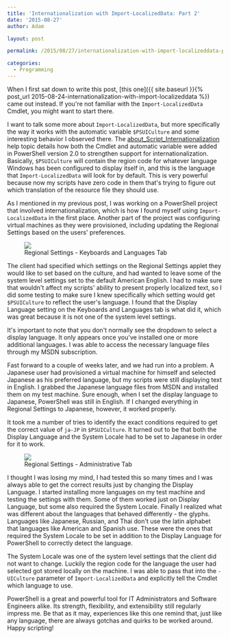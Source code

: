 ```yaml
---
title: 'Internationalization with Import-LocalizedData: Part 2'
date: '2015-08-27'
author: Adam

layout: post

permalink: /2015/08/27/internationalization-with-import-localizeddata-part-2/

categories:
  - Programming
---
```

When I first sat down to write this post, [this one]({{ site.baseurl }}{%
post_url 2015-08-24-internationalization-with-import-localizeddata %}) came out
instead. If you're not familiar with the `Import-LocalizedData` Cmdlet, you
might want to start there.

I want to talk some more about `Import-LocalizedData`, but more specifically the
way it works with the automatic variable `$PSUICulture` and some interesting
behavior I observed there. The
[about_Script_Internationalization](https://technet.microsoft.com/en-us/library/Hh847854.aspx)
help topic details how both the Cmdlet and automatic variable were added in
PowerShell version 2.0 to strengthen support for internationalization.
Basically, `$PSUICulture` will contain the region code for whatever language
Windows has been configured to display itself in, and this is the language that
`Import-LocalizedData` will look for by default. This is very powerful because
now my scripts have zero code in them that's trying to figure out which
translation of the resource file they should use.

As I mentioned in my previous post, I was working on a PowerShell project that
involved internationalization, which is how I found myself using
`Import-LocalizedData` in the first place. Another part of the project was
configuring virtual machines as they were provisioned, including updating the
Regional Settings based on the users' preferences.

<figure class="figure text-center d-block">
<img
  src="{{'/assets/img/2015/regional_settings.jpg' | relative_url }}"
  class="img-fluid figure-img"
/>
<figcaption class="figure-caption">Regional Settings - Keyboards and Languages Tab</figcaption>
</figure>

The client had specified which settings on the Regional Settings applet they
would like to set based on the culture, and had wanted to leave some of the
system level settings set to the default American English. I had to make sure
that wouldn't affect my scripts' ability to present properly localized text, so
I did some testing to make sure I knew specifically which setting would get
`$PSUICulture` to reflect the user's language. I found that the Display Language
setting on the Keyboards and Languages tab is what did it, which was great
because it is not one of the system level settings.

It's important to note that you don't normally see the dropdown to select a
display language. It only appears once you've installed one or more additional
languages. I was able to access the necessary language files through my MSDN
subscription.

Fast forward to a couple of weeks later, and we had run into a problem. A
Japanese user had provisioned a virtual machine for himself and selected
Japanese as his preferred language, but my scripts were still displaying text in
English. I grabbed the Japanese language files from MSDN and installed them on
my test machine. Sure enough, when I set the display language to Japanese,
PowerShell was still in English. If I changed everything in Regional Settings to
Japanese, however, it worked properly.

It took me a number of tries to identify the exact conditions required to get
the correct value of `ja-JP` in `$PSUICulture`. It turned out to be that both
the Display Language and the System Locale had to be set to Japanese in order
for it to work.

<figure class="figure text-center d-block">
<img
  src="{{'/assets/img/2015/regional_settings2.jpg' | relative_url }}"
  class="img-fluid figure-img"
/>
<figcaption class="figure-caption">Regional Settings - Administrative Tab</figcaption>
</figure>

I thought I was losing my mind, I had tested this so many times and I was always
able to get the correct results just by changing the Display Language. I started
installing more languages on my test machine and testing the settings with them.
Some of them worked just on Display Language, but some also required the System
Locale. Finally I realized what was different about the languages that behaved
differently - the glyphs. Languages like Japanese, Russian, and Thai don't use
the latin alphabet that languages like American and Spanish use. These were the
ones that required the System Locale to be set in addition to the Display
Language for PowerShell to correctly detect the language.

The System Locale was one of the system level settings that the client did not
want to change. Luckily the region code for the language the user had selected
got stored locally on the machine. I was able to pass that into the `-UICulture`
parameter of `Import-LocalizedData` and explicitly tell the Cmdlet which
language to use.

PowerShell is a great and powerful tool for IT Administrators and Software
Engineers alike. Its strength, flexibility, and extensibility still regularly
impress me. Be that as it may, experiences like this one remind that, just like
any language, there are always gotchas and quirks to be worked around. Happy
scripting!
